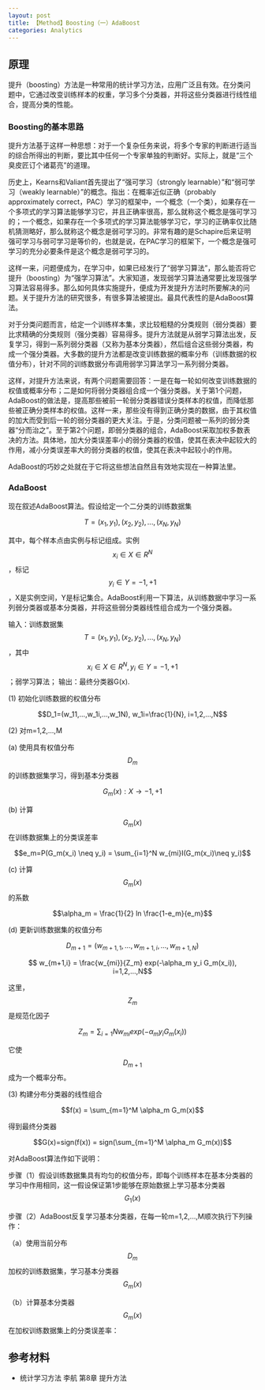 ```yaml
---
layout: post
title: 【Method】Boosting（一）AdaBoost
categories: Analytics
---
```


## 原理

提升（boosting）方法是一种常用的统计学习方法，应用广泛且有效。在分类问题中，它通过改变训练样本的权重，学习多个分类器，并将这些分类器进行线性组合，提高分类的性能。

### Boosting的基本思路

提升方法基于这样一种思想：对于一个复杂任务来说，将多个专家的判断进行适当的综合所得出的判断，要比其中任何一个专家单独的判断好。实际上，就是“三个臭皮匠订个诸葛亮”的道理。

历史上，Kearns和Valiant首先提出了“强可学习（strongly learnable）”和“弱可学习（weakly learnable）”的概念。指出：在概率近似正确（probably approximately correct，PAC）学习的框架中，一个概念（一个类），如果存在一个多项式的学习算法能够学习它，并且正确率很高，那么就称这个概念是强可学习的；一个概念，如果存在一个多项式的学习算法能够学习它，学习的正确率仅比随机猜测略好，那么就称这个概念是弱可学习的。非常有趣的是Schapire后来证明强可学习与弱可学习是等价的，也就是说，在PAC学习的框架下，一个概念是强可学习的充分必要条件是这个概念是弱可学习的。

这样一来，问题便成为，在学习中，如果已经发行了“弱学习算法”，那么能否将它提升（boosting）为“强学习算法”。大家知道，发现弱学习算法通常要比发现强学习算法容易得多。那么如何具体实施提升，便成为开发提升方法时所要解决的问题。关于提升方法的研究很多，有很多算法被提出。最具代表性的是AdaBoost算法。

对于分类问题而言，给定一个训练样本集，求比较粗糙的分类规则（弱分类器）要比求精确的分类规则（强分类器）容易得多。提升方法就是从弱学习算法出发，反复学习，得到一系列弱分类器（又称为基本分类器），然后组合这些弱分类器，构成一个强分类器。大多数的提升方法都是改变训练数据的概率分布（训练数据的权值分布），针对不同的训练数据分布调用弱学习算法学习一系列弱分类器。

这样，对提升方法来说，有两个问题需要回答：一是在每一轮如何改变训练数据的权值或概率分布；二是如何将弱分类器组合成一个强分类器。关于第1个问题，AdaBoost的做法是，提高那些被前一轮弱分类器错误分类样本的权值，而降低那些被正确分类样本的权值。这样一来，那些没有得到正确分类的数据，由于其权值的加大而受到后一轮的弱分类器的更大关注。于是，分类问题被一系列的弱分类器“分而治之”。至于第2个问题，即弱分类器的组合，AdaBoost采取加权多数表决的方法。具体地，加大分类误差率小的弱分类器的权值，使其在表决中起较大的作用，减小分类误差率大的弱分类器的权值，使其在表决中起较小的作用。

AdaBoost的巧妙之处就在于它将这些想法自然且有效地实现在一种算法里。

### AdaBoost

现在叙述AdaBoost算法。假设给定一个二分类的训练数据集

$$T={(x_1,y_1),(x_2,y_2),...,(x_N,y_N)}$$

其中，每个样本点由实例与标记组成。实例$$x_i \in X \in R^N$$，标记$$y_i \in Y ={-1, +1}$$，X是实例空间，Y是标记集合。AdaBoost利用一下算法，从训练数据中学习一系列弱分类器或基本分类器，并将这些弱分类器线性组合成为一个强分类器。

输入：训练数据集$$T={(x_1,y_1),(x_2,y_2),...,(x_N,y_N)}$$，其中$$x_i \in X \in R^N, y_i \in Y ={-1, +1}$$；弱学习算法；
输出：最终分类器G(x).

(1) 初始化训练数据的权值分布

$$D_1=(w_11,...,w_1i,...,w_1N), w_1i=\frac{1}{N}, i=1,2,...,N$$

(2) 对m=1,2,...,M
    
(a) 使用具有权值分布$$D_m$$的训练数据集学习，得到基本分类器

$$G_m(x): X \to {-1,+1}$$

(b) 计算$$G_m(x)$$在训练数据集上的分类误差率

$$e_m=P(G_m(x_i) \neq y_i) = \sum_{i=1}^N w_{mi}I(G_m(x_i)\neq y_i)$$

(c) 计算$$G_m(x)$$的系数

$$\alpha_m = \frac{1}{2} ln \frac{1-e_m}{e_m}$$

(d) 更新训练数据集的权值分布

$$ D_{m+1}=(w_{m+1,1}, ..., w_{m+1,i},..., w_{m+1,N})$$

$$ w_{m+1,i} = \frac{w_{mi}}{Z_m} exp(-\alpha_m y_i G_m(x_i)), i=1,2,...,N$$

这里，$$Z_m$$是规范化因子

$$Z_m = \sum_{i=1}{N} w_{mi} exp(-\alpha_m y_i G_m(x_i)) $$

它使$$D_{m+1}$$成为一个概率分布。

(3) 构建分布分类器的线性组合

$$f(x) = \sum_{m=1}^M \alpha_m G_m(x)$$

得到最终分类器

$$G(x)=sign(f(x)) = sign(\sum_{m=1}^M \alpha_m G_m(x))$$

对AdaBoost算法作如下说明：

步骤（1）假设训练数据集具有均匀的权值分布，即每个训练样本在基本分类器的学习中作用相同，这一假设保证第1步能够在原始数据上学习基本分类器$$G_1(x)$$

步骤（2）AdaBoost反复学习基本分类器，在每一轮m=1,2,...,M顺次执行下列操作：

（a）使用当前分布$$D_m$$加权的训练数据集，学习基本分类器$$G_m(x)$$

（b）计算基本分类器$$G_m(x)$$在加权训练数据集上的分类误差率：



## 参考材料

- 统计学习方法 李航 第8章 提升方法